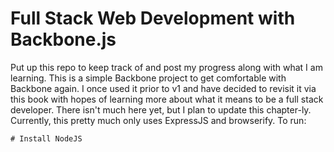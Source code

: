 # Full Stack Web Development with Backbone.js
Put up this repo to keep track of and post my progress along with what I am learning.
This is a simple Backbone project to get comfortable with Backbone again. I once used it prior to v1 and have decided to revisit it via this book with hopes of learning more about what it means to be a full stack developer.
There isn't much here yet, but I plan to update this chapter-ly.
Currently, this pretty much only uses ExpressJS and browserify. To run:
```
# Install NodeJS
```
